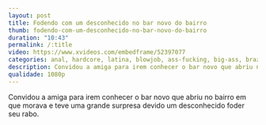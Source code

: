 ```yaml
---
layout: post
title: Fodendo com um desconhecido no bar novo do bairro
thumb: fodendo-com-um-desconhecido-no-bar-novo-do-bairro
duration: "10:43"
permalink: /:title
video: https://www.xvideos.com/embedframe/52397077
categories: anal, hardcore, latina, blowjob, ass-fucking, big-ass, brazzers, big-tits, bar, hd, stranger, ass-fuck, milfs-like-it-big
description: Convidou a amiga para irem conhecer o bar novo que abriu no bairro em que morava e teve uma grande surpresa devido um desconhecido foder seu rabo.
qualidade: 1080p
---
```

Convidou a amiga para irem conhecer o bar novo que abriu no bairro em que morava e teve uma grande surpresa devido um desconhecido foder seu rabo.